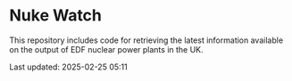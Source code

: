 # Nuke Watch

This repository includes code for retrieving the latest information available on the output of EDF nuclear power plants in the UK.

Last updated: 2025-02-25 05:11